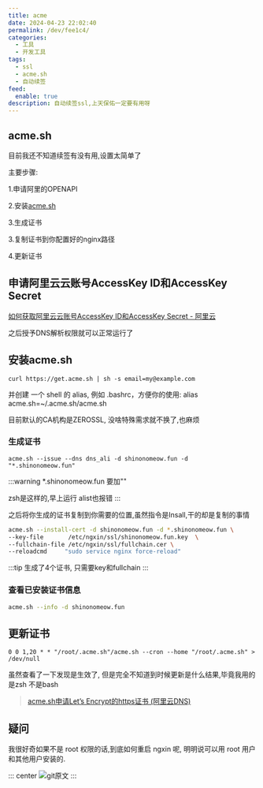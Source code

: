 ```yaml
---
title: acme
date: 2024-04-23 22:02:40
permalink: /dev/fee1c4/
categories:
  - 工具
  - 开发工具
tags:
  - ssl
  - acme.sh
  - 自动续签
feed:
  enable: true
description: 自动续签ssl,上天保佑一定要有用呀
---
```


## acme.sh

目前我还不知道续签有没有用,设置太简单了

主要步骤:

1.申请阿里的OPENAPI

2.安装[acme.sh](https://github.com/acmesh-official/acme.sh)

3.生成证书

3.复制证书到你配置好的nginx路径

4.更新证书

<!-- more -->

## 申请阿里云云账号AccessKey ID和AccessKey Secret

[如何获取阿里云云账号AccessKey ID和AccessKey Secret - 阿里云](https://help.aliyun.com/zh/ram/user-guide/create-an-accesskey-pair)

之后授予DNS解析权限就可以正常运行了

## 安装acme.sh

`curl https://get.acme.sh | sh -s email=my@example.com`

并创建 一个 shell 的 alias, 例如 .bashrc，方便你的使用: alias acme.sh=~/.acme.sh/acme.sh

目前默认的CA机构是ZEROSSL, 没啥特殊需求就不换了,也麻烦

### 生成证书

`acme.sh --issue --dns dns_ali -d shinonomeow.fun -d "*.shinonomeow.fun"`

:::warning
*.shinonomeow.fun 要加""

zsh是这样的,早上运行 alist也报错
:::

之后将你生成的证书复制到你需要的位置,虽然指令是Insall,干的却是复制的事情

```sh
acme.sh --install-cert -d shinonomeow.fun -d *.shinonomeow.fun \
--key-file       /etc/ngxin/ssl/shinonomeow.fun.key  \
--fullchain-file /etc/ngxin/ssl/fullchain.cer \
--reloadcmd     "sudo service nginx force-reload"
```

:::tip
生成了4个证书, 只需要key和fullchain
:::

### 查看已安装证书信息

```sh
acme.sh --info -d shinonomeow.fun
```

## 更新证书

`0 0 1,20 * * "/root/.acme.sh"/acme.sh --cron --home "/root/.acme.sh" > /dev/null`

虽然查看了一下发现是生效了, 但是完全不知道到时候更新是什么结果,毕竟我用的是zsh 不是bash

> [acme.sh申请Let’s Encrypt的https证书 (阿里云DNS)](https://ubock.com/archives/1707099513246)

## 疑问

我很好奇如果不是 root 权限的话,到底如何重启 ngxin 呢, 明明说可以用 root 用户和其他用户安装的. 

::: center
  ![git原文]( https://gcore.jsdelivr.net/gh/shininome/blog_imgs@blog/blog/tools/dev/01-1-acme-noroot.png)
:::

